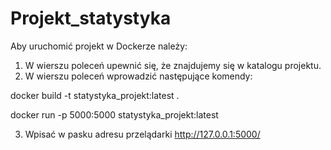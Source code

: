 # Projekt_statystyka

Aby uruchomić projekt w Dockerze należy:
1. W wierszu poleceń upewnić się, że znajdujemy się w katalogu projektu.
2. W wierszu poleceń wprowadzić następujące komendy:

docker build -t statystyka_projekt:latest .

docker run -p 5000:5000 statystyka_projekt:latest

3. Wpisać w pasku adresu przelądarki http://127.0.0.1:5000/
